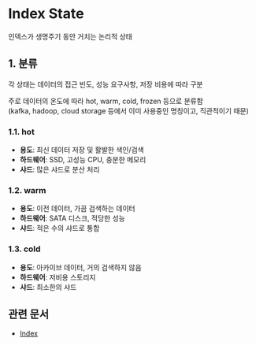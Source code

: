 # Index State
인덱스가 생명주기 동안 거치는 논리적 상태  


## 1. 분류
각 상태는 데이터의 접근 빈도, 성능 요구사항, 저장 비용에 따라 구분  

주로 데이터의 온도에 따라 hot, warm, cold, frozen 등으로 분류함  
(kafka, hadoop, cloud storage 등에서 이미 사용중인 명칭이고, 직관적이기 때문)

### 1.1. hot
- **용도**: 최신 데이터 저장 및 활발한 색인/검색
- **하드웨어**: SSD, 고성능 CPU, 충분한 메모리
- **샤드**: 많은 샤드로 분산 처리

### 1.2. warm
- **용도**: 이전 데이터, 가끔 검색하는 데이터
- **하드웨어**: SATA 디스크, 적당한 성능
- **샤드**: 적은 수의 샤드로 통합

### 1.3. cold
- **용도**: 아카이브 데이터, 거의 검색하지 않음
- **하드웨어**: 저비용 스토리지
- **샤드**: 최소한의 샤드


## 관련 문서
- [Index](./Index.md)